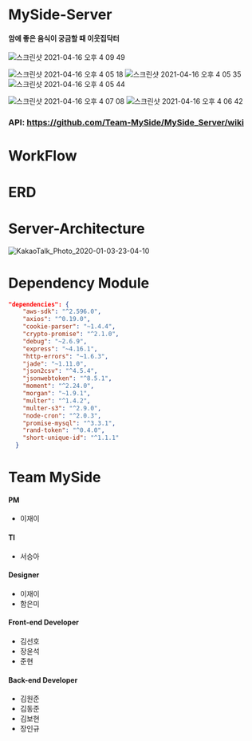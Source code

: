 # MySide-Server



#### 암에 좋은 음식이 궁금할 때 이웃집닥터 

![스크린샷 2021-04-16 오후 4 09 49](https://user-images.githubusercontent.com/49789734/114985794-2ff57880-9ece-11eb-82a0-01916e14c68a.png)

![스크린샷 2021-04-16 오후 4 05 18](https://user-images.githubusercontent.com/49789734/114986915-8b743600-9ecf-11eb-86f9-c97295aa7bd5.png)
![스크린샷 2021-04-16 오후 4 05 35](https://user-images.githubusercontent.com/49789734/114987089-bb233e00-9ecf-11eb-8a95-50a8d781b5f1.png)
![스크린샷 2021-04-16 오후 4 05 44](https://user-images.githubusercontent.com/49789734/114987185-d55d1c00-9ecf-11eb-86ee-5694569eb318.png)


![스크린샷 2021-04-16 오후 4 07 08](https://user-images.githubusercontent.com/49789734/114985570-e7d65600-9ecd-11eb-9d31-10e16cc671d1.png)
![스크린샷 2021-04-16 오후 4 06 42](https://user-images.githubusercontent.com/49789734/114985561-e6a52900-9ecd-11eb-81bd-95b13b772b03.png)




### API: https://github.com/Team-MySide/MySide_Server/wiki



# WorkFlow



# ERD


# Server-Architecture 

![KakaoTalk_Photo_2020-01-03-23-04-10](https://user-images.githubusercontent.com/36567887/71727450-9d1dff80-2e7d-11ea-9df2-db0956cf6a79.png)

# Dependency Module
```json
"dependencies": {
    "aws-sdk": "^2.596.0",
    "axios": "^0.19.0",
    "cookie-parser": "~1.4.4",
    "crypto-promise": "^2.1.0",
    "debug": "~2.6.9",
    "express": "~4.16.1",
    "http-errors": "~1.6.3",
    "jade": "~1.11.0",
    "json2csv": "^4.5.4",
    "jsonwebtoken": "^8.5.1",
    "moment": "^2.24.0",
    "morgan": "~1.9.1",
    "multer": "^1.4.2",
    "multer-s3": "^2.9.0",
    "node-cron": "^2.0.3",
    "promise-mysql": "^3.3.1",
    "rand-token": "^0.4.0",
    "short-unique-id": "^1.1.1"
  }
```

# Team MySide

#### PM
- 이재이 

#### TI 
- 서승아 

#### Designer
- 이재이
- 함은미 

#### Front-end Developer
- 김선호
- 장윤석
- 준현

#### Back-end Developer
- 김원준
- 김동준
- 김보현
- 장인규

